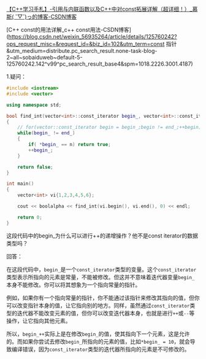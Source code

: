 [【C++学习手札】-引用与内联函数以及C++中对const拓展详解（超详细！）_慕斯( ˘▽˘)っ的博客-CSDN博客](https://blog.csdn.net/weixin_64038246/article/details/132068536?spm=1001.2014.3001.5502)

[C++ const的用法详解_c++ const用法-CSDN博客](https://blog.csdn.net/weixin_56935264/article/details/125760242?ops_request_misc=&request_id=&biz_id=102&utm_term=const 指针&utm_medium=distribute.pc_search_result.none-task-blog-2~all~sobaiduweb~default-5-125760242.142^v99^pc_search_result_base4&spm=1018.2226.3001.4187)

1.疑问：

```cpp
#include <iostream>
#include <vector>

using namespace std;

bool find_int(vector<int>::const_iterator begin_, vector<int>::const_iterator end_, int n)
{
	// for(vector::const_iterator begin = begin_;begin != end_;++begin)
	while(begin_ != end_)
	{
		if( *begin_ == n) return true;
		++begin_;
	}

	return false;
}

int main()
{
	vector<int> vi{1,2,3,4,5,6};

	cout << boolalpha << find_int(vi.begin(), vi.end(), 0) << endl;

	return 0;
}

```

这段代码中的begin_为什么可以进行++的递增操作？他不是const iterator的数据类型吗？

回答：

在这段代码中，`begin_`是一个`const_iterator`类型的变量。这个`const_iterator`类型表示所指向的元素是常量，不能被修改。但这并不意味着迭代器变量`begin_`本身不能修改。你可以将其想象为一个指向常量的指针。 

例如，如果你有一个指向常量的指针，你不能通过该指针来修改其指向的值，但你可以改变指针本身的值，让它指向别的地方。同样，虽然通过`const_iterator`类型的迭代器不能改变元素的值，但你可以改变迭代器本身，也就是进行`++`或`--`等操作，让它指向其他元素。 

所以，`begin_++`实际上是在修改`begin_`的值，使其指向下一个元素，这是允许的。而如果你尝试去修改`begin_`所指向的元素的值，比如`*begin_ = 10`，就会导致编译错误，因为`const_iterator`类型的迭代器所指向的元素是不可修改的。